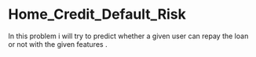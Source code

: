 # Home_Credit_Default_Risk
In this problem i will try to predict whether a given user can repay the loan or not with the given features .
